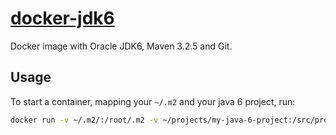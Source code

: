 # [docker-jdk6](https://registry.hub.docker.com/u/caarlos0/jdk6/)

Docker image with Oracle JDK6, Maven 3.2.5 and Git.

## Usage

To start a container, mapping your `~/.m2` and your java 6 project, run:

```bash
docker run -v ~/.m2/:/root/.m2 -v ~/projects/my-java-6-project:/src/project -it caarlos0/jdk6 sh -c 'cd /src/project; exec "/bin/bash"'
```
